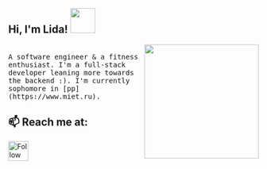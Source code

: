 <h2> Hi, I'm Lida! <img src="https://media.giphy.com/media/mGcNjsfWAjY5AEZNw6/giphy.gif" width="50"></h2>

<img align='right' src="https://media.giphy.com/media/ieyl9zmCjO4b4t6qoY/giphy.gif" width="230">
<br />

<samp> 
A software engineer & a fitness enthusiast. I'm a full-stack developer leaning more towards the backend :). I'm currently sophomore in [pp](https://www.miet.ru).
</samp>
<br />

## 📫 Reach me at:
[<img src="https://upload.wikimedia.org/wikipedia/commons/5/5c/Telegram_Messenger.png" height="40em" align="center" alt="Follow Lida on telegram" title="Follow Lida on telegram"/>](https://t.me/MilkaLimo)
